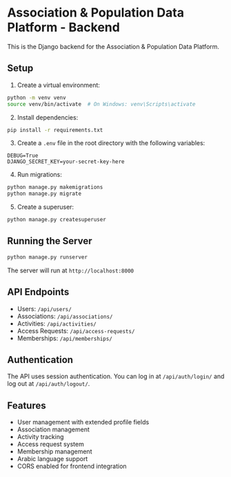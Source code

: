 # Association & Population Data Platform - Backend

This is the Django backend for the Association & Population Data Platform.

## Setup

1. Create a virtual environment:
```bash
python -m venv venv
source venv/bin/activate  # On Windows: venv\Scripts\activate
```

2. Install dependencies:
```bash
pip install -r requirements.txt
```

3. Create a `.env` file in the root directory with the following variables:
```
DEBUG=True
DJANGO_SECRET_KEY=your-secret-key-here
```

4. Run migrations:
```bash
python manage.py makemigrations
python manage.py migrate
```

5. Create a superuser:
```bash
python manage.py createsuperuser
```

## Running the Server

```bash
python manage.py runserver
```

The server will run at `http://localhost:8000`

## API Endpoints

- Users: `/api/users/`
- Associations: `/api/associations/`
- Activities: `/api/activities/`
- Access Requests: `/api/access-requests/`
- Memberships: `/api/memberships/`

## Authentication

The API uses session authentication. You can log in at `/api/auth/login/` and log out at `/api/auth/logout/`.

## Features

- User management with extended profile fields
- Association management
- Activity tracking
- Access request system
- Membership management
- Arabic language support
- CORS enabled for frontend integration 